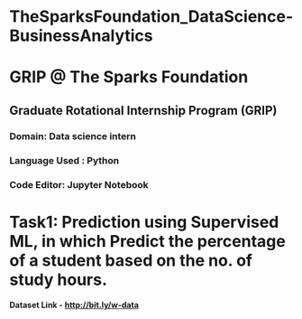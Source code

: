 # TheSparksFoundation_DataScience-BusinessAnalytics
# GRIP @ The Sparks Foundation
## Graduate Rotational Internship Program (GRIP)
### Domain: Data science intern
### Language Used : Python
### Code Editor: Jupyter Notebook
# Task1: Prediction using Supervised ML, in which Predict the percentage of a student based on the no. of study hours.
#### Dataset Link - http://bit.ly/w-data
